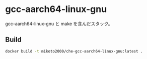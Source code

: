 # gcc-aarch64-linux-gnu

gcc-aarch64-linux-gnu と make を含んだスタック。

## Build

```sh
docker build -t mikoto2000/che-gcc-aarch64-linux-gnu:latest .
```

